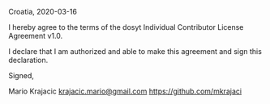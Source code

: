 Croatia, 2020-03-16

I hereby agree to the terms of the dosyt Individual Contributor License
Agreement v1.0.

I declare that I am authorized and able to make this agreement and sign this
declaration.

Signed,

Mario Krajacic krajacic.mario@gmail.com https://github.com/mkrajaci
